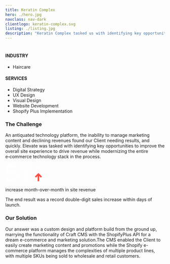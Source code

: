 ```yaml
---
title: Keratin Complex
hero: ./hero.jpg
navclass: nav-dark
clientlogo: keratin-complex.svg
listing: ./listing.jpg
description: "Keratin Complex tasked us with identifying key opportunities to improve the overall site experience to drive revenue while modernizing the entire e-commerce technology stack in the process. Learn more about how we solved their challenge."
---
```


<h1 v-html="addNotch('Wavy Beginnings <br>to Record Revenue')"></h1>


<div class="work-features">
	<div class="work-industry">
		<h4>INDUSTRY</h4>
		<ul>
		<li>Haircare</li>
		</ul>	
	</div>
	<div class="work-services">
	<h4>SERVICES</h4>
	<ul>
<li>Digital Strategy</li>
<li>UX Design</li>
<li>Visual Design</li>
<li>Website Development</li>
<li>Shopify Plus Implementation</li>
</ul>
	</div>
</div>

<div class="work__feature">
<div class="work__copy-wrapper">
<div class="work__copy" style="position: relative; top: 0">
<h3>The Challenge <Notch /></h3>
<p>
  An antiquated technology platform, the inability to manage marketing content and declining revenues found our Client needing results, and quickly. Elevate was tasked with identifying key opportunities to improve the overall site experience to drive revenue while modernizing the entire e&#8209;commerce technology stack in the process.
</p>

<div class="mt-12 mb-16">
<svg width="118" height="60" xmlns="http://www.w3.org/2000/svg"><g fill-rule="nonzero" fill="none" opacity=".95"><path d="M20.44 58.84c12.32 0 21.76-7.76 21.76-19.84 0-9.52-6.16-18.16-18.4-18.16-5.12 0-8.56 1.52-11.28 3.68l-.24-.16 1.12-13.28h25.2v-9.2H4.92L2.68 28.84l10.48 5.2c2.08-2.48 5.12-4 8.96-4 5.76 0 9.68 3.2 9.68 9.2 0 6.24-4.96 10.32-11.76 10.32-7.04 0-10.56-3.28-12.8-5.52L.76 50.76c3.6 4 9.6 8.08 19.68 8.08zm48.48-.96c1.28-12.8 5.36-32.96 17.92-47.52V1.88H47.48v9.52h26.88C64.76 25.8 60.28 39 58.6 57.88h10.32zM97.891 12.059c3.982 0 5.633-3.27 5.633-5.762 0-2.72-1.748-5.762-5.633-5.762-3.982 0-5.633 3.237-5.633 5.762 0 2.72 1.684 5.762 5.633 5.762zm1.068 11.913L113.3 2.153 110.84.535 96.5 22.385l2.46 1.587zM97.891 9.08c-1.49 0-2.557-1.133-2.557-2.784 0-1.522 1.036-2.752 2.557-2.752 1.457 0 2.493 1.133 2.493 2.752 0 1.521-1.004 2.784-2.493 2.784zm14.017 14.89c3.981 0 5.632-3.269 5.632-5.761 0-2.72-1.748-5.763-5.632-5.763-3.982 0-5.633 3.238-5.633 5.763 0 2.719 1.683 5.762 5.633 5.762zm0-2.978c-1.49 0-2.558-1.133-2.558-2.783 0-1.522 1.036-2.752 2.558-2.752 1.456 0 2.492 1.133 2.492 2.752 0 1.521-1.003 2.783-2.492 2.783z" fill="#FFF"/><path fill="#FF4539" d="M107.157 55.844v-16.55l5.18 5.22 3.52-3.52-11.169-11.169L93.48 40.993l3.52 3.52 5.22-5.219v16.55z"/></g></svg>
<p class="text-bloodorange uppercase text-sm font-semibold mt-4">increase month-over-month in site revenue</p>
</div>

<p class="text-3xl font-semibold text-bloodorange leading-tight mt-16">The end result was a record double-digit sales increase within days of launch.</p>
</div>
</div>

<div class="work__img">
<g-image src="./screen-home.jpg" class="" />
</div>
</div>


<div class="work__feature">
<div class="work__copy-wrapper">
<div class="work__copy">
<h3>Our Solution <Notch /></h3>
<p>Our answer was a custom design and platform build from the ground up, marrying the functionality of Craft CMS with the ShopifyPlus API for a dream e-commerce and marketing solution.The CMS enabled the Client to easily create marketing content and promotions while the Shopify e-commerce platform manages the complexities of multiple product lines, with multiple SKUs being sold to wholesale and retail customers.</p>
</div>
</div>

<div class="work__img">
<g-image src="./screen-2.jpg" class="" />

<div class="flex center mt-24">
<g-image src="./keratin-mobile-1@2x.jpg" class="w-1/2 pr-8 self-start" />
<g-image src="./keratin-mobile-2@2x.jpg" class="w-1/2 pl-8 self-start" />
</div>

</div>
</div>
